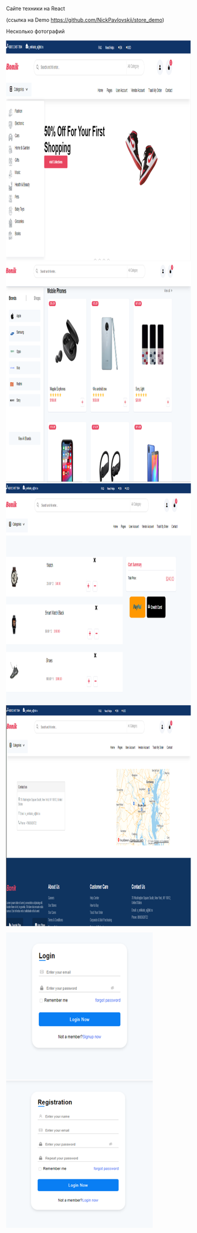Сайте техники на React

(cсылка на Demo  https://github.com/NickPavlovskii/store_demo)

Несколько фотографий 

 <img src=" ./Снимок.PNG" width="600" height="600" />
 
 <img src=" ./Снимок2.PNG" width="600" height="600" />
 
  <img src=" ./Снимок3.PNG" width="600" height="600"/>
  
 <img src=" ./Снимок4.PNG" width="600" height="600"/>
 
 <img src=" ./Снимок5.PNG" width="400" height="400"/> <img src=" ./Снимок6.PNG" width="400" height="400"/>
 
  
